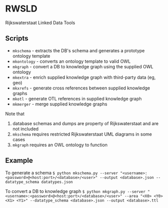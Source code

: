 # RWSLD
Rijkswaterstaat Linked Data Tools

## Scripts

* `mkschema` - extracts the DB's schema and generates a prototype ontology template
* `mkontology` - converts an ontology template to valid OWL
* `mkgraph` - convert a DB to knowledge graph using the supplied OWL ontology
* `mkextra` - enrich supplied knowledge graph with third-party data (eg, geo)
* `mkxrefs` - generate cross references between supplied knowledge graphs
* `mkotl` - generate OTL references in supplied knowledge graph
* `mkmerger` - merge supplied knowledge graphs

Note that 
1. database schemas and dumps are property of Rijkswaterstaat and are not included
2. `mkschema` requires restricted Rijkswaterstaat UML diagrams in some cases
3. `mkgraph` requires an OWL ontology to function 

## Example

To generate a schema
```$ python mkschema.py --server "<username>:<password>@<host:port>/<database>/<user>" --output <database>.json --datatype_schema datatypes.json```

To convert a DB to knowledge graph
```$ python mkgraph.py --server "<username>:<password>@<host:port>/<database>/<user>" --area "<X0> <Y0> <X1> <Y1>" --datatype_schema <database>.json --output <database>.ttl```
